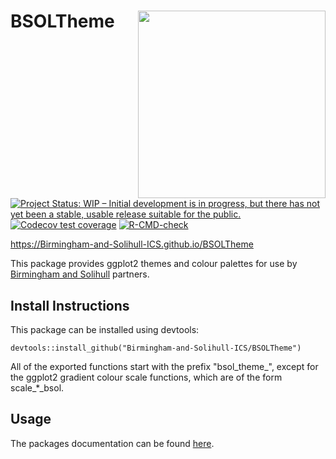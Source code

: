 # BSOLTheme <img src="https://www.birminghamsolihull.icb.nhs.uk/application/files/1316/5651/5354/logo_full_colour_main_lockup.svg" align="right" width="300px"/>

<!-- badges: start -->
[![Project Status: WIP – Initial development is in progress, but there has not yet been a stable, usable release suitable for the public.](https://www.repostatus.org/badges/latest/wip.svg)](https://www.repostatus.org/#wip)
[![Codecov test coverage](https://codecov.io/gh/Birmingham-and-Solihull-ICS/BSOLTheme/graph/badge.svg)](https://app.codecov.io/gh/Birmingham-and-Solihull-ICS/BSOLTheme)
[![R-CMD-check](https://github.com/Birmingham-and-Solihull-ICS/BSOLTheme/actions/workflows/R-CMD-check.yaml/badge.svg)](https://github.com/Birmingham-and-Solihull-ICS/BSOLTheme/actions/workflows/R-CMD-check.yaml)
<!-- badges: end -->

https://Birmingham-and-Solihull-ICS.github.io/BSOLTheme

This package provides ggplot2 themes and colour palettes for use by [Birmingham and Solihull](https://www.birminghamsolihull.icb.nhs.uk/) partners.

## Install Instructions

This package can be installed using devtools:

```{r}
devtools::install_github("Birmingham-and-Solihull-ICS/BSOLTheme")
```

All of the exported functions start with the prefix "bsol_theme_", except for the ggplot2 gradient colour scale functions,
which are of the form scale_*_bsol.

## Usage

The packages documentation can be found [here](https://Birmingham-and-Solihull-ICS.github.io/BSOLTheme/).
